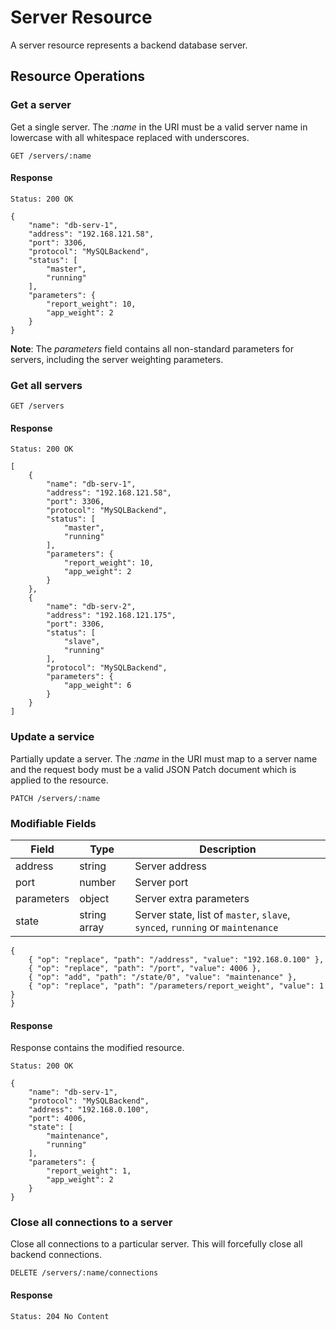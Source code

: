# Server Resource

A server resource represents a backend database server.

## Resource Operations

### Get a server

Get a single server. The _:name_ in the URI must be a valid server name in
lowercase with all whitespace replaced with underscores.

```
GET /servers/:name
```

#### Response

```
Status: 200 OK

{
    "name": "db-serv-1",
    "address": "192.168.121.58",
    "port": 3306,
    "protocol": "MySQLBackend",
    "status": [
        "master",
        "running"
    ],
    "parameters": {
        "report_weight": 10,
        "app_weight": 2
    }
}
```

**Note**: The _parameters_ field contains all non-standard parameters for
  servers, including the server weighting parameters.

### Get all servers

```
GET /servers
```

#### Response

```
Status: 200 OK

[
    {
        "name": "db-serv-1",
        "address": "192.168.121.58",
        "port": 3306,
        "protocol": "MySQLBackend",
        "status": [
            "master",
            "running"
        ],
        "parameters": {
            "report_weight": 10,
            "app_weight": 2
        }
    },
    {
        "name": "db-serv-2",
        "address": "192.168.121.175",
        "port": 3306,
        "status": [
            "slave",
            "running"
        ],
        "protocol": "MySQLBackend",
        "parameters": {
            "app_weight": 6
        }
    }
]
```

### Update a service

Partially update a server. The _:name_ in the URI must map to a server name
and the request body must be a valid JSON Patch document which is applied to the
resource.

```
PATCH /servers/:name
```

### Modifiable Fields

|Field      |Type        |Description                                                                  |
|-----------|------------|-----------------------------------------------------------------------------|
|address    |string      |Server address                                                               |
|port       |number      |Server port                                                                  |
|parameters |object      |Server extra parameters                                                      |
|state      |string array|Server state, list of `master`, `slave`, `synced`, `running` or `maintenance`|

```
{
    { "op": "replace", "path": "/address", "value": "192.168.0.100" },
    { "op": "replace", "path": "/port", "value": 4006 },
    { "op": "add", "path": "/state/0", "value": "maintenance" },
    { "op": "replace", "path": "/parameters/report_weight", "value": 1 }
}
```

#### Response

Response contains the modified resource.

```
Status: 200 OK

{
    "name": "db-serv-1",
    "protocol": "MySQLBackend",
    "address": "192.168.0.100",
    "port": 4006,
    "state": [
        "maintenance",
        "running"
    ],
    "parameters": {
        "report_weight": 1,
        "app_weight": 2
    }
}
```

### Close all connections to a server

Close all connections to a particular server. This will forcefully close all
backend connections.

```
DELETE /servers/:name/connections
```

#### Response

```
Status: 204 No Content
```
